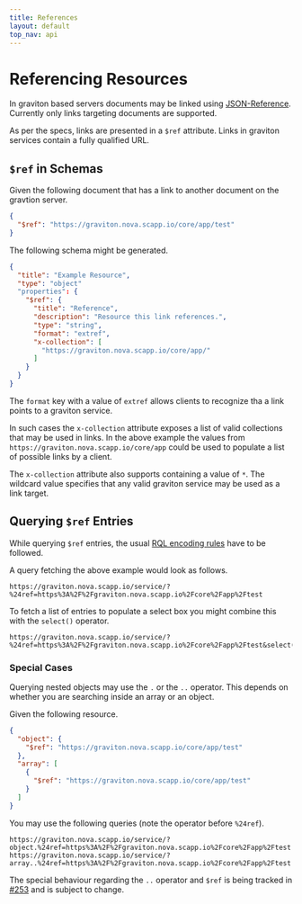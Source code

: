 ```yaml
---
title: References
layout: default
top_nav: api
---
```


# Referencing Resources

In graviton based servers documents may be linked using [JSON-Reference](https://json-spec.readthedocs.org/en/latest/reference.html). Currently only links targeting documents are supported.

As per the specs, links are presented in a ``$ref`` attribute. Links in graviton services contain a fully qualified URL.

## ``$ref`` in Schemas

Given the following document that has a link to another document on the gravtion server.

```json
{
  "$ref": "https://graviton.nova.scapp.io/core/app/test"
}
```

The following schema might be generated.

```json
{
  "title": "Example Resource",
  "type": "object"
  "properties": {
    "$ref": {
      "title": "Reference",
      "description": "Resource this link references.",
      "type": "string",
      "format": "extref",
      "x-collection": [
        "https://graviton.nova.scapp.io/core/app/"
      ]
    }
  }
}
```

The ``format`` key with a value of ``extref`` allows clients to recognize tha a link points to a graviton service.

In such cases the ``x-collection`` attribute exposes a list of valid collections that may be used in links. In the above example the values from ``https://graviton.nova.scapp.io/core/app`` could be used to populate a list of possible links by a client.

The ``x-collection`` attribute also supports containing a value of ``*``. The wildcard value specifies that any valid graviton service may be used as a link target.

## Querying ``$ref`` Entries

While querying ``$ref`` entries, the usual [RQL encoding rules](https://github.com/xiag-ag/rql-parser#encoding-rules) have to be followed.

A query fetching the above example would look as follows.

```http
https://graviton.nova.scapp.io/service/?%24ref=https%3A%2F%2Fgraviton.nova.scapp.io%2Fcore%2Fapp%2Ftest
```

To fetch a list of entries to populate a select box you might combine this with the ``select()`` operator.

```http
https://graviton.nova.scapp.io/service/?%24ref=https%3A%2F%2Fgraviton.nova.scapp.io%2Fcore%2Fapp%2Ftest&select(id,name)
```

### Special Cases

Querying nested objects may use the ``.`` or the ``..`` operator. This depends on whether you are searching inside an array or an object.

Given the following resource.

```json
{
  "object": {
    "$ref": "https://graviton.nova.scapp.io/core/app/test"
  },
  "array": [
    {
      "$ref": "https://graviton.nova.scapp.io/core/app/test"
    }
  ]
}
```

You may use the following queries (note the operator before ``%24ref``).

```http
https://graviton.nova.scapp.io/service/?object.%24ref=https%3A%2F%2Fgraviton.nova.scapp.io%2Fcore%2Fapp%2Ftest
https://graviton.nova.scapp.io/service/?array..%24ref=https%3A%2F%2Fgraviton.nova.scapp.io%2Fcore%2Fapp%2Ftest
```

<div class="alert alert-info" markdown="1">

The special behaviour regarding the ``..`` operator and ``$ref`` is being tracked in [#253](https://github.com/libgraviton/graviton/issues/253) and is subject to change.

</div>
